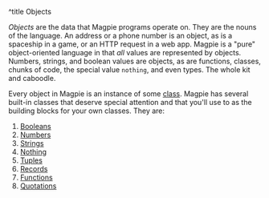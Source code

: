 ^title Objects

*Objects* are the data that Magpie programs operate on. They are the nouns of
the language. An address or a phone number is an object, as is a spaceship in a
game, or an HTTP request in a web app. Magpie is a "pure" object-oriented language in that *all* values are represented by objects. Numbers, strings, and boolean values are objects, as are functions, classes, chunks of code, the special value `nothing`, and even types. The whole kit and caboodle.

Every object in Magpie is an instance of some [class](classes.html). Magpie has
several built-in classes that deserve special attention and that you'll use to
as the building blocks for your own classes. They are:

1. [Booleans](objects/booleans.html)
1. [Numbers](objects/numbers.html)
1. [Strings](objects/strings.html)
1. [Nothing](objects/nothing.html)
1. [Tuples](objects/tuples.html)
1. [Records](objects/records.html)
1. [Functions](objects/functions.html)
1. [Quotations](objects/quotations.html)
